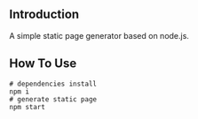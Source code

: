 ## Introduction
A simple static page generator based on node.js.
## How To Use
```
# dependencies install
npm i
# generate static page
npm start
```
